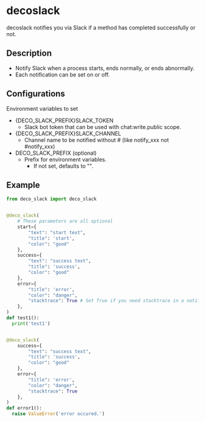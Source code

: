 # decoslack

decoslack notifies you via Slack if a method has completed successfully or not.

## Description

- Notify Slack when a process starts, ends normally, or ends abnormally.
- Each notification can be set on or off.

## Configurations
Environment variables to set
- {DECO_SLACK_PREFIX}SLACK_TOKEN
  - Slack bot token that can be used with chat:write.public scope.
- {DECO_SLACK_PREFIX}SLACK_CHANNEL
  - Channel name to be notified without # (like notify_xxx not #notify_xxx)
- DECO_SLACK_PREFIX (optional)
  - Prefix for environment variables.
    - If not set, defaults to "".
    
## Example

```py
from deco_slack import deco_slack


@deco_slack(
    # These parameters are all optional
    start={
        "text": "start text",
        "title": 'start',
        "color": "good"
    },
    success={
        "text": "success text",
        "title": 'success',
        "color": "good"
    },
    error={
        "title": 'error',
        "color": "danger",
        "stacktrace": True # Set True if you need stacktrace in a notification
    },
)
def test1():
  print('test1')


@deco_slack(
    success={
        "text": "success text",
        "title": 'success',
        "color": "good"
    },
    error={
        "title": 'error',
        "color": "danger",
        "stacktrace": True
    },
)
def error1():
  raise ValueError('error occured.')

```

